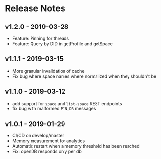 # Release Notes

## v1.2.0 - 2019-03-28
* Feature: Pinning for threads
* Feature: Query by DID in getProfile and getSpace

## v1.1.1 - 2019-03-15
* More granular invalidation of cache
* Fix bug where space names where normalized when they shouldn't be


## v1.1.0 - 2019-03-12
* add support for `space` and `list-space` REST endpoints
* fix bug with malformed `PIN_DB` messages

## v1.0.1 - 2019-01-29
* CI/CD on develop/master
* Memory measurement for analytics
* Automatic restart when a memory threshold has been reached
* Fix: openDB responds only per db
